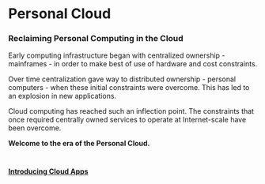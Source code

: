 # Personal Cloud

### Reclaiming Personal Computing in the Cloud

Early computing infrastructure began with centralized ownership - mainframes - in order to make best of use of hardware and cost constraints.

Over time centralization gave way to distributed ownership - personal computers - when these initial constraints were overcome. This has led to an explosion in new applications.

Cloud computing has reached such an inflection point. The constraints that once required centrally owned services to operate at Internet-scale have been overcome.

**Welcome to the era of the Personal Cloud.**

#

#### [Introducing Cloud Apps](?apps)

